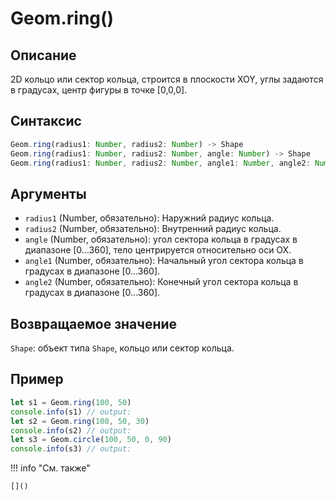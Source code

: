 # Geom.ring()

## Описание
2D кольцо или сектор кольца, строится в плоскости XOY, углы задаются в градусах, центр фигуры в точке [0,0,0].

## Синтаксис
```javascript
Geom.ring(radius1: Number, radius2: Number) -> Shape
Geom.ring(radius1: Number, radius2: Number, angle: Number) -> Shape
Geom.ring(radius1: Number, radius2: Number, angle1: Number, angle2: Number) -> Shape
```

## Аргументы
- `radius1` (Number, обязательно): Наружний радиус кольца.
- `radius2` (Number, обязательно): Внутренний радиус кольца.
- `angle` (Number, обязательно): угол сектора кольца в градусах в диапазоне [0...360], тело центрируется относительно оси OX.
- `angle1` (Number, обязательно): Начальный угол сектора кольца в градусах в диапазоне [0...360].
- `angle2` (Number, обязательно): Конечный угол сектора кольца в градусах в диапазоне [0...360].

## Возвращаемое значение
`Shape`: объект типа `Shape`, кольцо или сектор кольца.

## Пример
```javascript linenums="1"
let s1 = Geom.ring(100, 50)
console.info(s1) // output:
let s2 = Geom.ring(100, 50, 30)
console.info(s2) // output:
let s3 = Geom.circle(100, 50, 0, 90)
console.info(s3) // output:
```

!!! info "См. также"

    []()

